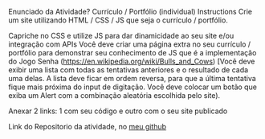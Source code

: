 Enunciado da Atividade?
Currículo / Portfólio (individual)
Instructions
Crie um site utilizando HTML / CSS / JS que seja o currículo / portfólio.

Capriche no CSS e utilize JS para dar dinamicidade ao seu site e/ou integração com APIs Você deve criar uma página extra no seu currículo / portfólio para demonstrar seu conhecimento de JS que é a implementação do Jogo Senha (https://en.wikipedia.org/wiki/Bulls_and_Cows) [Você deve exibir uma lista com todas as tentativas anteriores e o resultado de cada uma delas. A lista deve ficar em ordem reversa, para que a última tentativa fique mais próxima do input de digitação. Você deve colocar um botão que exiba um Alert com a combinação aleatória escolhida pelo site).

Anexar 2 links: 1 com seu código e outro com o seu site publicado

Link do Repositorio da atividade, no [meu github](https://github.com/Amelo0/portfolio)

